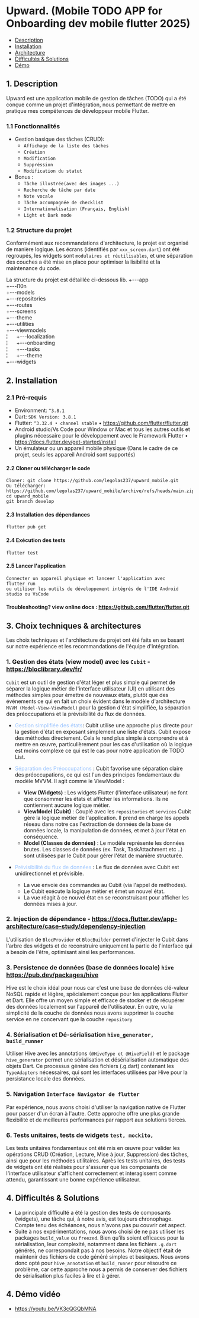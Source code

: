 # Upward. (Mobile TODO APP for Onboarding dev mobile flutter 2025)

* [Description](#description)
* [Installation](#installation)
* [Architecture](#architecture)
* [Difficultés & Solutions](#difficultés)
* [Démo](#demo)

<a name="description"></a>
## 1. Description
Upward est une application mobile de gestion de tâches (TODO) qui
a été conçue comme un projet d'intégration, nous permettant de mettre
en pratique mes compétences de développeur mobile Flutter.

### 1.1 Fonctionnalités
- Gestion basique des tâches (CRUD):
    - `Affichage de la liste des tâches`
    - `Création`
    - `Modification`
    - `Suppréssion`
    - `Modification du statut`
- Bonus :
    - `Tâche illustrée(avec des images ...)`
    - `Recherche de tâche par date`
    - `Note vocale`
    - `Tâche accompagnée de checklist`
    - `Internationalisation (Français, English)`
    - `Light et Dark mode `

### 1.2 Structure du projet
Conformément aux recommandations d'architecture, le projet
est organisé de manière logique. Les écrans (identifiés par `xxx_screen.dart`) ont été
regroupés, les widgets sont `modulaires et réutilisables`, et une séparation des couches a été mise en place
pour optimiser la lisibilité et la maintenance du code.

La structure du projet est détaillée ci-dessous
lib.
+---app<br />
+---l10n<br />
+---models<br />
+---repositories<br />
+---routes<br />
+---screens<br />
+---theme<br />
+---utilities<br />
+---viewmodels<br />
¦   &nbsp;&nbsp;&nbsp;&nbsp; +---localization<br />
¦   &nbsp;&nbsp;&nbsp;&nbsp; +---onboarding<br />
¦   &nbsp;&nbsp;&nbsp;&nbsp; +---tasks<br />
¦   &nbsp;&nbsp;&nbsp;&nbsp; +---theme<br />
+---widgets<br />

<a name="installation"></a>
## 2. Installation
### 2.1 Pré-requis
- Environment: `^3.8.1`
- Dart: `SDK Version: 3.8.1`
- Flutter: `^3.32.4 • channel stable` • https://github.com/flutter/flutter.git
- Android studio/Vs Code pour Window or Mac et tous les autres outils et plugins nécessaire pour le développement avec le Framework Flutter • https://docs.flutter.dev/get-started/install
- Un émulateur ou un appareil mobile physique (Dans le cadre de ce projet, seuls les appareil Android sont supportés)

#### 2.2 Cloner ou télécharger le code
    Cloner: git clone https://github.com/legolas237/upward_mobile.git
    Ou télécharger: https://github.com/legolas237/upward_mobile/archive/refs/heads/main.zip
    cd upward_mobile
    git branch develop

#### 2.3 Installation des dépendances
    flutter pub get

#### 2.4 Exécution des tests
    flutter test

#### 2.5 Lancer l'application
    Connecter un appareil physique et lanceer l'application avec 
    flutter run 
    ou utiliser les outils de développement intégrés de l'IDE Android studio ou VsCode

#### Troubleshooting? view online docs : https://github.com/flutter/flutter.git

<a name="architecture"></a>
## 3. Choix techniques & architectures
Les choix techniques et l'architecture du projet ont été faits en se
basant sur notre expérience et les recommandations de l'équipe d'intégration.

### 1. Gestion des états (view model) avec les `Cubit` - https://bloclibrary.dev/fr/
`Cubit` est un outil de gestion d'état léger et plus simple
qui permet de séparer la logique métier de l'interface utilisateur (UI) en utilisant des méthodes
simples pour émettre de nouveaux états, plutôt que des événements ce qui en fait un choix évident dans le modèle d'architecture `MVVM (Model-View-ViewModel)`
pour la gestion d'état simplifiée, la séparation des préoccupations et la prévisibilité du flux de données.

- <span style="color: #99c3ff;">Gestion simplifiée des états</span>:
  Cubit utilise une approche plus directe pour la gestion d'état en exposant simplement une liste d'états.
  Cubit expose des méthodes directement. Cela le rend plus simple à comprendre et à mettre
  en œuvre, particulièrement pour les cas d'utilisation où la logique est moins complexe ce qui est le cas pour notre application de TODO List.

- <span style="color: #99c3ff;">Séparation des Préoccupations </span>:
  Cubit favorise une séparation claire des préoccupations, ce qui est l'un des principes fondamentaux du modèle MVVM. Il agit comme le ViewModel :
    * <strong>View (Widgets)</strong> : Les widgets Flutter (l'interface utilisateur) ne font que consommer les états et afficher les informations. Ils ne contiennent aucune logique métier.
    * <strong>ViewModel (Cubit)</strong> : Couplé avec les `repositories` et `services` Cubit gère la logique métier de l'application. Il prend en charge les appels réseau dans notre cas l'extraction de données de la base de données locale, la manipulation de données, et met à jour l'état en conséquence.
    * <strong>Model (Classes de données)</strong> : Le modèle représente les données brutes. Les classes de données (ex. Task, TaskAttachment etc ..) sont utilisées par le Cubit pour gérer l'état de manière structurée.

- <span style="color: #99c3ff;">Prévisibilité du flux de données </span>:
  Le flux de données avec Cubit est unidirectionnel et prévisible.
    * La vue envoie des commandes au Cubit (via l'appel de méthodes).
    * Le Cubit exécute la logique métier et émet un nouvel état.
    * La vue réagit à ce nouvel état en se reconstruisant pour afficher les données mises à jour.

### 2. Injection de dépendance - https://docs.flutter.dev/app-architecture/case-study/dependency-injection
L'utilisation de `BlocProvider` et `BlocBuilder` permet d'injecter le Cubit dans l'arbre des widgets et de
reconstruire uniquement la partie de l'interface qui a besoin de l'être,
optimisant ainsi les performances.

### 3. Persistence de données (base de données locale) `hive` https://pub.dev/packages/hive
Hive est le choix idéal pour nous car c'est une base de données clé-valeur NoSQL rapide et légère,
spécialement conçue pour les applications Flutter et Dart.
Elle offre un moyen simple et efficace de stocker et de récupérer des données localement sur l'appareil de l'utilisateur.
En outre, vu la simplicité de la couche de données nous avons supprimer la couche service en ne concervant que la couche `repository`

### 4. Sérialisation et Dé-sérialisation `hive_generator, build_runner`
Utiliser Hive avec les annotations `(@HiveType et @HiveField)` et le package `hive_generator` permet une sérialisation et désérialisation
automatique des objets Dart. Ce processus génère des fichiers (.g.dart) contenant les `TypeAdapters` nécessaires, qui sont les interfaces utilisées par
Hive pour la persistance locale des données.

### 5. Navigation `Interface Navigator de flutter`
Par expérience, nous avons choisi d'utiliser la navigation native de Flutter pour
passer d'un écran à l'autre. Cette approche offre une plus grande flexibilité et de meilleures performances par rapport aux solutions tierces.

### 6. Tests unitaires, tests de widgets `test, mockito,`
Les tests unitaires fondamentaux ont été mis en œuvre pour valider les opérations CRUD (Création, Lecture, Mise à jour, Suppression)
des tâches, ainsi que pour les méthodes utilitaires. Après les tests unitaires, des tests de widgets ont été réalisés pour s'assurer que les composants
de l'interface utilisateur s'affichent correctement et interagissent comme attendu, garantissant une bonne expérience utilisateur.

<a name="difficultés"></a>
## 4. Difficultés & Solutions
- La principale difficulté a été la gestion des tests de composants (widgets), une tâche qui, à notre avis, est
toujours chronophage. Compte tenu des échéances, nous n'avons pas pu couvrir cet aspect.
- Suite à nos expérimentations, nous avons choisi de ne pas utiliser les packages `build_value` ou `freezed`. Bien qu'ils soient efficaces
  pour la sérialisation, leur complexité, notamment dans les fichiers `.g.dart` générés, ne correspondait pas à nos besoins. Notre objectif était de maintenir
  des fichiers de code généré simples et basiques. Nous avons donc opté pour `hive_annotation` et `build_runner` pour résoudre ce problème, car cette approche nous a permis
  de conserver des fichiers de sérialisation plus faciles à lire et à gérer.

<a name="demo"></a>
## 4. Démo vidéo
- https://youtu.be/VK3cQGQbMNA

<br />
<br />
